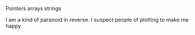 Pointers arrays strings

I am a kind of paranoid in reverse. I suspect people of plotting to make me happy
